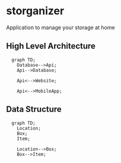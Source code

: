 # storganizer
Application to manage your storage at home



## High Level Architecture

```mermaid
  graph TD;
    Database-->Api;
    Api-->Database;

    Api<-->Website;

    Api<-->MobileApp;

```

## Data Structure


```mermaid
  graph TD;
    Location;
    Box;
    Item;

    Location-->Box;
    Box-->Item;

```